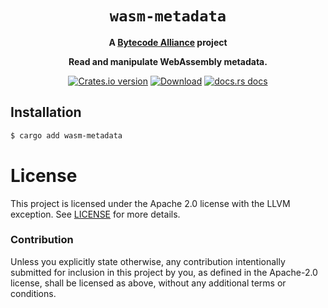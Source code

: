 <div align="center">
  <h1><code>wasm-metadata</code></h1>
  <strong>A <a href="https://bytecodealliance.org/">Bytecode Alliance</a> project</strong>
  <p><strong>Read and manipulate WebAssembly metadata.</strong></p>
  <p>
    <a href="https://crates.io/crates/wasm-metadata"><img src="https://img.shields.io/crates/v/wasm-metadata.svg?style=flat-square" alt="Crates.io version" /></a>
    <a href="https://crates.io/crates/wasm-metadata"><img src="https://img.shields.io/crates/d/wasm-metadata.svg?style=flat-square" alt="Download" /></a>
    <a href="https://docs.rs/wasm-metadata/"><img src="https://img.shields.io/static/v1?label=docs&message=wasm-metadata&color=blue&style=flat-square" alt="docs.rs docs" /></a>
  </p>
</div>

## Installation

```sh
$ cargo add wasm-metadata
```

# License

This project is licensed under the Apache 2.0 license with the LLVM exception.
See [LICENSE](LICENSE) for more details.

### Contribution

Unless you explicitly state otherwise, any contribution intentionally submitted
for inclusion in this project by you, as defined in the Apache-2.0 license,
shall be licensed as above, without any additional terms or conditions.
